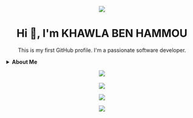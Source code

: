 <!-- Add your header image -->
<p align="center">
  <img src="https://user-images.githubusercontent.com/73097560/115834477-dbab4500-a447-11eb-908a-139a6edaec5c.gif">
</p>

<!-- Add your introduction -->
<div align="center">
  <h1>Hi 👋, I'm KHAWLA BEN HAMMOU</h1>
  <p>This is my first GitHub profile. I'm a passionate software developer.</p>
</div>

<details>
  <summary><b>About Me</b></summary>
  
  ## Who am I?
  I am a passionate software developer.

  ## Skills
  - **Programming Languages:** C, C++, Python
  - **Web Development::** HTML, CSS, Django
  - **Database Management:** mariadb, MySQL, PostgreSQL
  - **Scripting:** Shell
  - **Version Control:** Git, GitHub
  - **Containerization & Orchestration:** Docker
  - **Networking:** TCP/IP, Firewall
  - **Software Development Methodologies:** UML

  ## Education
  - Student at 1337, a part of the 42 network
  
  ## Projects
  You can find all my projects in the Repositories section and on my second GitHub profile [Khawla-Ben1](https://github.com/Khawla-Ben1) 😎
</details>

<!-- Add your GitHub stats -->
<p align="center">
  <img src="https://github-readme-stats.vercel.app/api?username=Khawla-Ben&theme=dark&show_icons=true&count_private=true" />
  <br><br>
  <img src="https://github-readme-streak-stats.herokuapp.com/?user=Khawla-Ben&theme=dark&hide_border=false" />
</p>

<!-- Add your most used languages -->
<p align="center">
  <img src="https://github-readme-stats.anuraghazra1.vercel.app/api/top-langs/?username=Khawla-Ben&theme=dark&hide_border=false&no-bg=true&no-frame=true&langs_count=10" />
</p>

<!-- Add your GitHub trophies -->
<p align="center">
  <img src="https://github-profile-trophy.vercel.app/?username=Khawla-Ben&theme=radical&row=1&column=7&margin-h=15&margin-w=5&no-bg=true" />
</p>


